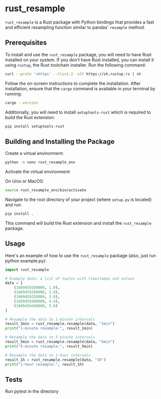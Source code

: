 # rust_resample

`rust_resample` is a Rust package with Python bindings that provides a fast and efficient resampling function similar to pandas' `resample` method.

## Prerequisites

To install and use the `rust_resample` package, you will need to have Rust installed on your system. If you don't have Rust installed, you can install it using `rustup`, the Rust toolchain installer. Run the following command:

```sh
curl --proto '=https' --tlsv1.2 -sSf https://sh.rustup.rs | sh
```

Follow the on-screen instructions to complete the installation. After installation, ensure that the `cargo` command is available in your terminal by running:

```sh
cargo --version
```

Additionally, you will need to install `setuptools-rust` which is required to build the Rust extension:

```sh
pip install setuptools-rust
```

## Building and Installing the Package

Create a virtual environment:
   ```sh
   python -m venv rust_resample_env
   ```

Activate the virtual environment:
   
   On Unix or MacOS:
   ```sh
   source rust_resample_env/bin/activate
   ```

Navigate to the root directory of your project (where `setup.py` is located) and run:

```sh
pip install .
```

This command will build the Rust extension and install the `rust_resample` package.

## Usage

Here's an example of how to use the `rust_resample` package (also, just run python example.py):

```python
import rust_resample

# Example data: a list of tuples with timestamps and values
data = [
    (1609459200000, 1.0), 
    (1609459260000, 2.0), 
    (1609459320000, 3.0),
    (1609459380000, 4.0),
    (1609459440000, 5.0)
]

# Resample the data to 1-minute intervals
result_1min = rust_resample.resample(data, "1min")
print("1-minute resample:", result_1min)

# Resample the data to 5-minute intervals
result_5min = rust_resample.resample(data, "5min")
print("5-minute resample:", result_5min)

# Resample the data to 1-hour intervals
result_1h = rust_resample.resample(data, "1h")
print("1-hour resample:", result_1h)
```

## Tests

Run pytest in the directory

